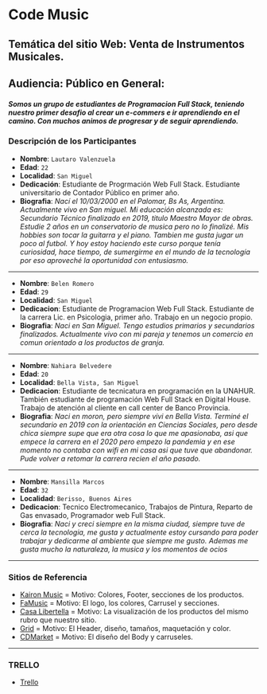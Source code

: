 # Code Music

## Temática del sitio Web: Venta de Instrumentos Musicales.
## Audiencia: Público en General:

#### *Somos un grupo de estudiantes de Programacion Full Stack, teniendo nuestro primer desafio al crear un e-commers e ir aprendiendo en el camino. Con muchos animos de progresar y de seguir aprendiendo.*

### Descripción de los Participantes 

- **Nombre**: `Lautaro Valenzuela`
- **Edad**: `22`
- **Localidad**: `San Miguel`
- **Dedicación**: Estudiante de Progrmación Web Full Stack. Estudiante universitario de Contador Público en primer año.
- **Biografia**: *Nací el 10/03/2000 en el Palomar, Bs As, Argentina. Actualmente vivo en San miguel. Mi educación alcanzada es: Secundario Técnico finalizado en 2019, titulo Maestro Mayor de obras. Estudie 2 años en un conservatorio de musica pero no lo finalizé. Mis hobbies son tocar la guitarra y el piano. Tambien me gusta jugar un poco al futbol.
Y hoy estoy haciendo este curso porque tenía curiosidad, hace tiempo, de sumergirme en el mundo de la tecnología por eso aproveché la oportunidad con entusiasmo.*

___

- **Nombre**: `Belen Romero`
- **Edad**: `29`
- **Localidad**: `San Miguel`
- **Dedicacion**: Estudiante de Programacion Web Full Stack. Estudiante de la carrera Lic. en Psicologia, primer año. Trabajo en un negocio propio.
- **Biografia**: *Naci en San Miguel. Tengo estudios primarios y secundarios finalizados. Actualmente vivo con mi pareja y tenemos un comercio en comun orientado a los productos de granja.*

___

- **Nombre**: `Nahiara Belvedere`
- **Edad**: `20`
- **Localidad**: `Bella Vista, San Miguel`
- **Dedicacion**: Estudiante de tecnicatura en programación en la UNAHUR. También estudiante de programación Web Full Stack en Digital House. Trabajo de atención al cliente en call center de Banco Provincia.
- **Biografia**: *Naci en moron, pero siempre vivi en Bella Vista. Terminé el secundario en 2019 con la orientación en Ciencias Sociales, pero desde chica siempre supe que era otra cosa lo que me apasionaba, asi que empece la carrera en el 2020 pero empezo la pandemia y en ese momento no contaba con wifi en mi casa asi que tuve que abandonar. Pude volver a retomar la carrera recien el año pasado.*

___

- **Nombre**: `Mansilla Marcos`
- **Edad**: `32`
- **Localidad**: `Berisso, Buenos Aires`
- **Dedicacion**: Tecnico Electromecanico, Trabajos de Pintura, Reparto de Gas envasado, Programador web Full Stack.
- **Biografia**: *Naci y creci siempre en la misma ciudad, siempre tuve de cerca la tecnologia, me gusta y actualmente estoy cursando para poder trabajar y dedicarme al ambiente que siempre me gusto. Ademas me gusta mucho la naturaleza, la musica y los momentos de ocios*

___

### Sitios de Referencia

-  <a href="https://www.kaironmusic.com.ar/" target="_blank"> Kairon Music</a> = Motivo: Colores, Footer, secciones de los productos.
-  <a href="https://www.famusic.com.ar/" target="_blank"> FaMusic</a> = Motivo: El logo, los colores, Carrusel y secciones.
-  <a href="https://www.casalibertella.com/" target="_blank"> Casa Libertella</a> = Motivo: La visualización de los productos del mismo rubro que nuestro sitio.
-  <a href="https://www.grid.com.ar/" target="_blank"> Grid</a> = Motivo: El Header, diseño, tamaños, maquetación y color.
-  <a href="https://www.cdmarket.com.ar/" target="_blank"> CDMarket</a> = Motivo: El diseño del Body y carruseles.

___

### TRELLO

-  <a href="https://trello.com/invite/b/IugzWu9B/24dbea82b67dcc6688b52107fffb9708/proyecto-integrador" target="_blank"> Trello</a>


 
















